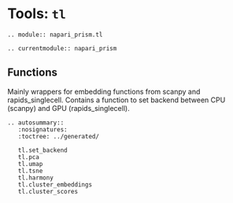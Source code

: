 # Tools: `tl`

```{eval-rst}
.. module:: napari_prism.tl
```

```{eval-rst}
.. currentmodule:: napari_prism
```

## Functions

Mainly wrappers for embedding functions from scanpy and rapids_singlecell. Contains a function to set backend between CPU (scanpy) and GPU (rapids_singlecell).

```{eval-rst}
.. autosummary::
   :nosignatures:
   :toctree: ../generated/

   tl.set_backend
   tl.pca
   tl.umap
   tl.tsne
   tl.harmony
   tl.cluster_embeddings
   tl.cluster_scores
```
